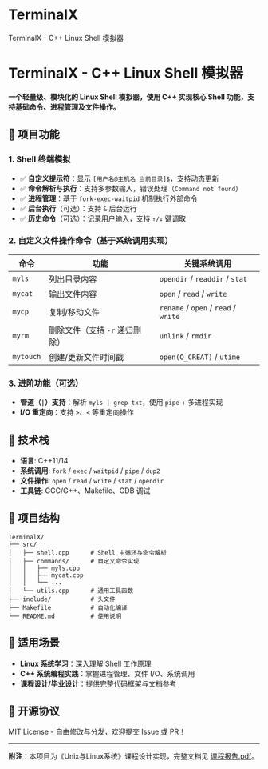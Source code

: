 # TerminalX
TerminalX - C++ Linux Shell 模拟器

# **TerminalX - C++ Linux Shell 模拟器**  

**一个轻量级、模块化的 Linux Shell 模拟器，使用 C++ 实现核心 Shell 功能，支持基础命令、进程管理及文件操作。**  

## 🚀 **项目功能**  

### **1. Shell 终端模拟**
- ✅ **自定义提示符**：显示 `[用户名@主机名 当前目录]$`，支持动态更新  
- ✅ **命令解析与执行**：支持多参数输入，错误处理（`Command not found`）  
- ✅ **进程管理**：基于 `fork-exec-waitpid` 机制执行外部命令  
- ✅ **后台执行**（可选）：支持 `&` 后台运行  
- ✅ **历史命令**（可选）：记录用户输入，支持 `↑/↓` 键调取  

### **2. 自定义文件操作命令**（基于系统调用实现）  
| 命令  | 功能 | 关键系统调用 |  
|-------|------|-------------|  
| `myls` | 列出目录内容 | `opendir` / `readdir` / `stat` |  
| `mycat` | 输出文件内容 | `open` / `read` / `write` |  
| `mycp` | 复制/移动文件 | `rename` / `open` / `read` / `write` |  
| `myrm` | 删除文件（支持 `-r` 递归删除） | `unlink` / `rmdir` |  
| `mytouch` | 创建/更新文件时间戳 | `open(O_CREAT)` / `utime` |  

### **3. 进阶功能（可选）**
- **管道（`|`）支持**：解析 `myls | grep txt`，使用 `pipe` + 多进程实现  
- **I/O 重定向**：支持 `>`、`<` 等重定向操作  

## 🔧 **技术栈**  
- **语言**: C++11/14  
- **系统调用**: `fork` / `exec` / `waitpid` / `pipe` / `dup2`  
- **文件操作**: `open` / `read` / `write` / `stat` / `opendir`  
- **工具链**: GCC/G++、Makefile、GDB 调试  

## 📂 **项目结构**  
```
TerminalX/  
├── src/  
│   ├── shell.cpp      # Shell 主循环与命令解析  
│   ├── commands/      # 自定义命令实现  
│   │   ├── myls.cpp  
│   │   ├── mycat.cpp  
│   │   └── ...  
│   └── utils.cpp      # 通用工具函数  
├── include/           # 头文件  
├── Makefile           # 自动化编译  
└── README.md          # 使用说明  
```

## 🎯 **适用场景**  
- **Linux 系统学习**：深入理解 Shell 工作原理  
- **C++ 系统编程实践**：掌握进程管理、文件 I/O、系统调用  
- **课程设计/毕业设计**：提供完整代码框架与文档参考  

## 📜 **开源协议**  
MIT License - 自由修改与分发，欢迎提交 Issue 或 PR！  

---

**附注**：本项目为《Unix与Linux系统》课程设计实现，完整文档见 [课程报告.pdf](docs/report.pdf)。
